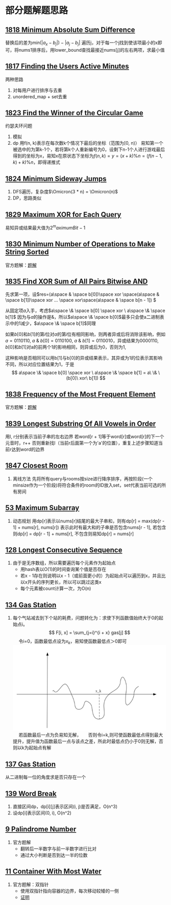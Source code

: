 # 部分题解题思路

## [1818 Minimum Absolute Sum Difference](https://github.com/K-ona/CPPTraining/blob/main/LeetCode/100/1818.cpp)

替换后的差为$min(|a_x - b_j|) - |a_j - b_j|$
遍历j，对于每一个j找到使该项最小的x即可，将nums1排序后，用lower_bound查找最接近nums[j]的左右两项，求最小值

## [1817 Finding the Users Active Minutes](https://github.com/K-ona/CPPTraining/blob/main/LeetCode/100/1817.cpp)

两种思路

1. 对每用户进行排序与去重
2. unordered_map + set去重

## [1823 Find the Winner of the Circular Game](https://github.com/K-ona/CPPTraining/blob/main/LeetCode/100/1823.cpp)

约瑟夫环问题

1. 模拟
2. dp
用f(n, k)表示在每次数k个情况下最后的坐标（范围为[0, n)）
易知第一个被选中的为第k-1个，若将第k个人重新编号为0，设剩下n-1个人进行游戏最后得到的坐标为x，易知x在原状态下坐标为$f(n, k) = y = (x + k) \% n = (f(n-1, k) + k) \% n$，即得递推式

## [1824 Minimum Sideway Jumps](https://github.com/K-ona/CPPTraining/blob/main/LeetCode/100/1824.cpp)

1. DFS遍历，复杂度$\Omicron(3 * n) = \Omicron(n)$
2. DP，思路类似

## [1829 Maximum XOR for Each Query](https://github.com/K-ona/CPPTraining/blob/main/LeetCode/100/1829.cpp)

易知异或结果最大值为$2^maximumBit - 1$

## [1830 Minimum Number of Operations to Make String Sorted](https://github.com/K-ona/CPPTraining/blob/main/LeetCode/100/1830.cpp)

官方题解：[题解](https://leetcode-cn.com/problems/minimum-number-of-operations-to-make-string-sorted/solution/shi-zi-fu-chuan-you-xu-de-zui-shao-cao-z-qgra/)

## [1835 Find XOR Sum of All Pairs Bitwise AND](https://github.com/K-ona/CPPTraining/blob/main/LeetCode/100/1835.cpp)

先求第一项，设$res=(a\space \& \space b[0])\space xor \space(a\space \& \space b[1])\space xor ... \space  xor\space(a\space \& \space b[n - 1]) $

从固定项$a$入手，考虑$a\space \& \space b[0] \space xor \ a\space \& \space b[1]$
因为与$a$的操作是$\&$，所以$a\space \& \space b[0]$最多只会使a二进制表示中的1减少，$a\space \& \space b[1]$同理

如果$b[0]$和$b[1]$的第$i$位对$a$的第$i$位有相同影响，则两者异或后将消除该影响，例如$a=0110110,\ a\  \& \ b[0] = 0110100,\ a\ \& \ b[1] = 0110010$，异或结果为$0000110$, $b[0]$和$b[1]$对a的前两个1的影响相同，则异或后为0，否则为1,

这种影响是否相同可以用b[1]与b[0]的异或结果表示，其异或为1的位表示其影响不同，所以对应位置结果为1，于是
$$
a\space \& \space b[0] \space xor \ a\space \& \space b[1] = a\ \& \ (b[0]\ xor\ b[1])
$$

## [1838 Frequency of the Most Frequent Element](https://github.com/K-ona/CPPTraining/blob/main/LeetCode/100/1838.cpp)

官方题解：[题解](https://leetcode-cn.com/problems/frequency-of-the-most-frequent-element/solution/zui-gao-pin-yuan-su-de-pin-shu-by-leetco-q5g9/)

## [1839 Longest Substring Of All Vowels in Order](https://github.com/K-ona/CPPTraining/blob/main/LeetCode/100/1839.cpp)

用l, r分别表示当前子串的左右边界
若word[r + 1]等于word[r]或word[r]的下一个元音时，r++
否则重新找l（当前r后面第一个为'a'的位置），重复上述步骤知道当前r达到word的边界

## [1847 Closest Room](https://github.com/K-ona/CPPTraining/blob/main/LeetCode/100/1847.cpp)

1. 离线方法
先将所有query与rooms按size进行降序排序，再按阶段(一个minsize作为一个阶段)将符合条件的room的ID放入set，set代表当前可选的所有房间

## [53 Maximum Subarray](https://github.com/K-ona/CPPTraining/blob/main/LeetCode/100/53.cpp)

1. 动态规划
用dp[r]表示以nums[r]结尾的最大子串和，则有dp[r] = max(dp[r - 1] + nums[r], nums[r])
表示此时有最大和的子串是否包含nums[r - 1], 若包含则dp[r] = dp[r - 1] + nums[r], 不包含则易知dp[r] = nums[r]

## [128 Longest Consecutive Sequence](https://github.com/K-ona/CPPTraining/blob/main/LeetCode/100/128.cpp)

1. 由于是无序数组，所以需要遍历每个元素作为起始点
   - 用hash表以O(1)的时间查询某个值是否存在
   - 若x - 1存在则说明以x - 1（或前面更小的）为起始点可以遍历到x，并且比以x开头的序列更长，所以可以跳过这类x
   - 每个元素被count计算一次，为O(n)

## [134 Gas Station](https://github.com/K-ona/CPPTraining/blob/main/LeetCode/100/134.cpp)

1. 每个气站减去到下个站的耗费，问题转化为：求使下列函数值始终大于0的起始点i。
$$ F[i, x] = \sum_{j=i}^{i + x} gas[j] $$
&emsp; 令i=0，函数最低点设为$x_k$，易知使函数最低点＞0即可
&emsp; &emsp;![示意图](../src/img/lc134.png "示意图" )
&emsp; 若函数最后一点为负易知无解，
&emsp; 否则令i=k,则可使函数最低点得到最大提升，提升值为函数最后一点与该点之差，所此时最低点仍小于0则无解，否则以k为起始点有解

## [137 Gas Station](https://github.com/K-ona/CPPTraining/blob/main/LeetCode/100/137.cpp)

从二进制每一位的角度求是否只存在一个

## [139 Word Break](https://github.com/K-ona/CPPTraining/blob/main/LeetCode/100/139.cpp)

1. 直接区间dp，dp[i][j]表示区间(i, j)是否满足，O(n^3)
2. 设dp[i]表示区间(0, i), O(n^2)

## [9 Palindrome Number](https://github.com/K-ona/CPPTraining/blob/main/LeetCode/100/9.cpp)

1. 官方题解
   - 翻转后一半数字与前一半数字进行比对
   - 通过大小判断是否到达一半的位数

## [11 Container With Most Water](https://github.com/K-ona/CPPTraining/blob/main/LeetCode/100/11.cpp)

1. 官方题解：双指针
   - 使用双指针指向容器的边界，每次移动较矮的一侧
   - [证明](https://leetcode-cn.com/problems/container-with-most-water/solution/sheng-zui-duo-shui-de-rong-qi-by-leetcode-solution/)
